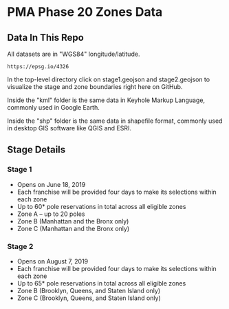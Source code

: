 # PMA Phase 20 Zones Data

## Data In This Repo

All datasets are in "WGS84" longitude/latitude.  

    https://epsg.io/4326

In the top-level directory click on stage1.geojson and stage2.geojson to visualize
the stage and zone boundaries right here on GitHub.

Inside the "kml" folder is the same data in Keyhole Markup Language, commonly
used in Google Earth.

Inside the "shp" folder is the same data in shapefile format, commonly used in
desktop GIS software like QGIS and ESRI.

## Stage Details

### Stage 1

* Opens on June 18, 2019
* Each franchise will be provided four days to make its selections within each zone
* Up to 60* pole reservations in total across all eligible zones
* Zone A – up to 20 poles 
* Zone B (Manhattan and the Bronx only)
* Zone C (Manhattan and the Bronx only)
 
### Stage 2

* Opens on August 7, 2019
* Each franchise will be provided four days to make its selections within each zone
* Up to 65* pole reservations in total across all eligible zones
* Zone B (Brooklyn, Queens, and Staten Island only)
* Zone C (Brooklyn, Queens, and Staten Island only)


